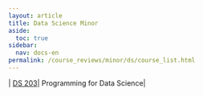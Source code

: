 ```yaml
---
layout: article
title: Data Science Minor
aside:
  toc: true
sidebar:
  nav: docs-en
permalink: /course_reviews/minor/ds/course_list.html
---
```


| [DS 203](/course_reviews/minor/ds/ds-203)| Programming for Data Science|
